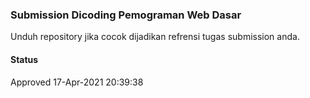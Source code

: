 ### Submission Dicoding Pemograman Web Dasar

Unduh repository jika cocok dijadikan refrensi tugas submission anda.

#### Status
Approved 17-Apr-2021 20:39:38
